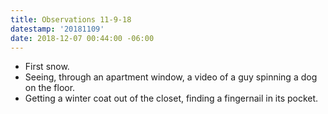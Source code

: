 ```yaml
---
title: Observations 11-9-18
datestamp: '20181109'
date: 2018-12-07 00:44:00 -06:00
---
```


- First snow.
- Seeing, through an apartment window, a video of a guy spinning a dog on the floor.
- Getting a winter coat out of the closet, finding a fingernail in its pocket.
